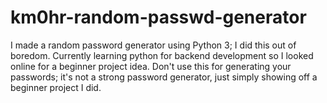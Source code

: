 # km0hr-random-passwd-generator
I made a random password generator using Python 3; I did this out of boredom. Currently learning python for backend development so I looked online for a beginner project idea. Don't use this for generating your passwords; it's not a strong password generator, just simply showing off a beginner project I did.

